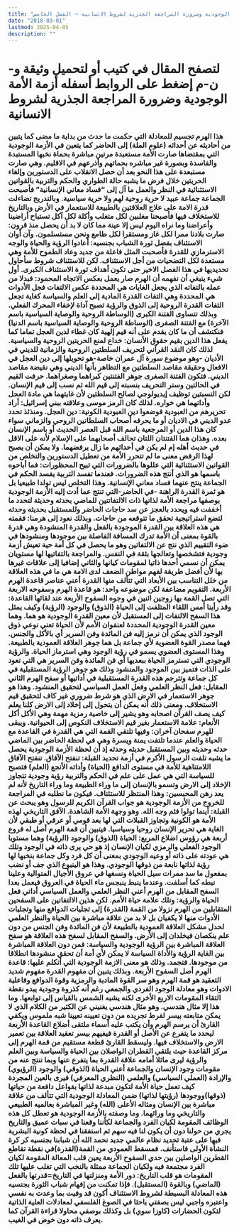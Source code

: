 ```yaml
---
title: "أزمة الأمة الوجودية وضرورة المراجعة الجذرية لشروط الانسانية – الفصل الخامس"
date: "2018-03-01"
lastmod: 2025-04-05
description: ""
---
```

# **لتصفح المقال في كتيب أو لتحميل وثيقة و-ن-م إضغط على الروابط أسفله** **أزمة الأمة الوجودية وضرورة المراجعة الجذرية لشروط الانسانية**

### هذا الهرم تجسيم للمعادلة التي حكمت ما حدث من بداية ما مضى كما يتبين من أحاديثه عن أحداثه (علوم الملة) إلى الحاضر كما يتعين في الأزمة الوجودية التي بمقتضاها صارت الأمة مستعبدة مرتين مباشرة بحماة نخبها المستبدة والفاسدة وبصورة غير مباشره بحماتهم وأذرعهم في الاقليم. وهي صارت مستبعدة على هذا النحو بعد أن حصل الانقلاب على الدستورين وإلغاء الحريتين خلال فرض ما يشبه حالة الطواري والحكم والتربية بالقوانين الاستثنائية في النظر والعمل ما آل إلى “فساد معاني الإنسانية” فأصبحت الجماعة جماعة عبيد لا حرية روحية لهم ولا حرية سياسية. وبالتدريج تضاءلت قدرة الامة على علاج العلاقتين بالطبيعة للاستعمار في الأرض وبالتاريخ للاستخلاف فيها فأصبحنا مغلبين لكل متغلب وأكلة لكل آكل تستباح أراضينا وأعراضنا وما نراه اليوم ليس إلا عينة مما كان لا بد أن يحصل منذ قرون: صارت بلادنا ممرا لكل غاز ومستقرا لكل طامع ونحن مستسلمون. وآن أوان الاستئناف بفضل ثورة الشباب بجنسيه: أعادوا الرؤية والحياة والوجه الاسترمازي للقدرة فأصحبت المثل فاعلة من جديد وعاد الطموح للأمة وهي مستعدة لكل التضحيات من أجل الاستئناف. لكن للاستئناف شروط سأحاول تحديديها في هذا الفصل الاخير حتى تكون أهداف ثورة الاستئناف الكبرى. أول شيء ينبغي أن نفهمه أن الهرم صار يعمل بعكس الاتجاه المحمود: فبدلا من عمله بالتفاته الذي يجعل الغايات هي المحددة عكس الالتفات فجل الأدوات هي المحددة وهي التفات القدرة المادية إلى العلم والسياسة كغاية تجعل التفات القدرة الروحية إلى الذوق والرؤية تصبح آداة لإخفاء المحرك الفعلي. وبذلك تتساوى الفتنة الكبرى (الوساطة الروحية والوصاية السياسية باسم الآخرة) مع الفتنة الصغرى (الوساطة الروحية والوصاية السياسية باسم الدنيا) فنكتشف أن ما كان يقدم على أنه قيم إلهية كان غطاء لدين العجل تماما كما يفعل هذا الدين بقيم حقوق الأنسان: خداع لمنع الحريتين الروحية والسياسية. لذلك كان النقد القرآني لتحريف السلطتين الروحية والزمانية للديني في الأديان -وهو موضوع سورة آل عمران خاصة-هو تحويلها إلى دين العجل في الافعال وحقيقة مقاصد السلطتين مع التظاهر بأنها الديني وهي نقيضة مقاصد الديني. فتكون الفتنة الصغرى جوهر الفتنتين كبراهما وصغراهما. حرفت القيم في الحالتين وستر التحريف بنسبته إلى قيم الله ثم نسب إلى قيم الإنسان. لكن النسبتين توظيف إيديولوجي لصالح السلطتين لأن غايتهما هي مادة العجل وأداتهما هي خواره. لذلك كان الرمز موسى وعلاقته ببني إسرائيل: أراد تحريرهم من العبودية فوضعوا دين العبودية الكونية: دين العجل. ومنذئذ تحدد عدو الديني في الاديان أو ما يحرفه أصحاب السلطانين الروحي والزماني سواء كان هذا الدين أو المرجعية باسم الله قبل العصر الحديث أو باسم الإنسان بعده. وهذان هما الفتنتان اللتان تحالف أصحابهما على الإسلام لأنه على الاقل في حديث أهله إم لم يكن في أحداثهم ما زال يرفضهما. ولا يمكن أن يصبح لهذا الرفض معنى ما لم تتحرر الأمة من تعطيل الدستورين والتخلص من القوانين الاستثنائية التي عللوها بالضرورات التي تبيح المحظورات: فما أباحوه باسمها هو الذي أنتج هذه الضرورات. فعندما تفسد التربية يفسد الحكم في الجماعة ينتج عنهما فساد معاني الإنسانية. وهذا التخلص ليس تولدا طبيعيا بل هو ثمرة القدرة الراهنة -في الحاضر-التي تنتج عما أدت إليه الأزمة الوجودية بوصفها مراجعة الأمة لذاتها ذات الالتفاتتين للماضي بحدثه وحديثة لتحدد ما أخففت فيه ويحدد بالعجز عن سد حاجات الحاضر وللمستقبل بحديثه وحدثه لتضع استراتيجية تحقق ما تتوقعه من حاجات. وبذلك نعود إلى هرمنا: فقمته هي هذه العلاقة بين القدرة الموجودة بالفعل والقدرة المنشودة وهي قدرة بالقوة بمعنى أن الأمة تدرك المسافة الفاصلة بين موجودها ومنشودها في ضوء التقييم الذي نتج عن الالتفاتين وهو ما يحصل في كل أمة حية تعيش أزمة وجودية فتشخصها وتعالجها بثقة في النفس. والمراجعة بالتفاتيها لها مستويان يمكن أن نسمي أحدها ذاتيا لمقومات كيانها والثاني إضافيا إلى علاقات غيرها بها لأن أفضل طريقة لفهم مواطن الضعف لدى الامة هي ما في هذه العلاقة من خلل التناسب بين الأبعاد التي تتألف منها القدرة أعني عناصر قاعدة الهرم الأربعة. التقويم مضاعفة لكن موضوعه واحد: هو قاعدة الهرم وسفوحه الاربعة التي تصل القمة بها زوجين اثنين في وجوه السفوح الأربعة عند لقائها القاعدة: وقد رأينا أمس اللقاء المتلفت إلى الحياة (الذوق) والوجود (الرؤية) وكيف يمثل هذا السفح الالتفات إلى المستقبل لأن معين القدرة الوجودية هو هما. وهما معين القدرة الوجودية المحددة لعنفوان الأمم لأن الحياة تعني نوعي ذوق الوجود الذي يمكن أن نرمز إليه فن المائدة وفن السرير أي بالأكل والجنس. فهما مصدر القوة العضوية لأي جماعة بل هما جوهر العلاقة العمودية بالطبيعة. وهذا المستوى العضوي يسمو في رؤية الوجود وهي استرماز الحياة. والرؤية الوجودي التي تسترمز الحياة ببعديها أي فن المائدة وفن السرير هي التي تعود على الذات فتميز بين الموجود والمنشود وذلك هو جوهر الرؤية المستقبلية في كل جماعة وتترجم هذه القدرة المستقبلية في أداتيها أو سفح الهرم الثاني المقابل: فعل النظر العلمي وفعل العمل السياسي لتحقيق المنشود. وهذا هو جوهر الاستعمار في الارض الذي هو شرط ضروري غير كاف لتحقيق قيم الاستخلاف. ومعنى ذلك أنه يمكن أن يتحول إلى إخلاد إلى الارض كلنا يعلم كيف يصف القرآن اصحابه وهو يشير إلى خاصية رمزية مهمة وهي الأكل أكل الأنعام: علامة الاستعمار بغير قيم الاستخلاف النكوص إلى الحيوانية. ويبقى للهرم سفحان آخران: وفيها تلتقي القمة التي هي القدرة في القاعدة مع الحياة والعلم عندما تلتفت يمنة ويسرة وهي في لحظة الحاضر بين الماضي حدثه وحديثه وبين المستقبل حديثه وحدثه إذ أن لحظة الأزمة الوجودية يحصل ما يشبه تلفت الرسول الأكرم في أزمة تحديد القبلة: تنفتح الآفاق. تنفتح الآفاق اللامتناهية للأمة في مستوى الدافع (الحياة) وأداته الأنجع (العلم) فتصبح للسياسة التي هي عمل على علم في الحكم والتربية رؤية وجودية تتجاوز الإخلاد إلى الارض وتسمو بالإنسان إلى ما وراء الطبيعة وما وراء التاريخ لأنه لم يعد رهن المحبسين: وهذا المنتظر للاستئناف. فيكون ما نطلبه في المراجعة للخروج من الأزمة الوجودية هو جواب القرآن الكريم للرسول وهو يبحث عن القبلة: أينما تولوا فثم وجه الله. وهو وجهة الأمة الشاهدة. الآفق التاريخي لهذه الأمة هو الكونية وتجاوز القبلات التي لها بعد قومي أو عرقي أو طبقي لأن الغاية هي تحرير الإنسان روحيا وسياسيا. فيتبين أن قمة الهرم أصل له فروع أربعة هي رؤوس اضلاع المربع: الحياة (الذوق) والوجود (الرؤية) وهما مستويا الوجود الفعلي والرمزي لكيان الإنسان إذ هو حي يرى ذاته في الوجود وتلك هي عودته على ذاته أو وعيه الوجودي بمعنى أن كل فرد وكل جماعة بنخبها لها رؤية لذاتها نابعة من ذوقها الوجودي. وهذا هو الينبوع الذي جف أو نضب بمفعول ما سد ممرات سيل الحياة ونسغها في عروق الأجيال المتوالية وعلينا نبطه كما أسلفت. وعندما ينبط ينبجس ماء الحياة في العروق فيعمل بعدا السفح المقابل من الهرم أعني النظر العلمي والعمل السياسي أداتي فعل الحياة والرؤية: وتلك علامة حياة الأمم. لكن هذين الالتفاتين على السفحين المتقابلين من الهرم نزولا من القمة (القدرة) إلى تجليات الدوافع منها وتجليات الأدوات منها لا يكفيان بل لا بد من علاقة مباشرة بين الحياة والنظر العلمي لحدل مشكل العلاقة العمودية بالطبيعة لأن فن المائدة وفن الجنس من دون علم ينكصان فيخلدان إلى الأرض. والسفح المقابل لسفح هذه العلاقة هو سفح العلاقة المباشرة بين الرؤية الوجودية والسياسة: فمن دون العلاقة المباشرة بين الغاية الرؤية والأداة السياسة لا يمكن لأي أمة أن تحقق منشودها انطلاقا من موجودها. فتجمد. وذلك هو معنى الازمة الوجودية التي أتكلم عليها: قاعدة الهرم أصل السفوح الأربعة. وبذلك يتبين أن مفهوم القدرة مفهوم شديد التعقيد هو قمة الهرم وهو سر القوة المادية والرمزية وقوة الدوافع وفاعلية الادوات وهو معادلة الوجود الفردي والجمعي رغم أنه كذروة وجودية يبدو نقطة التقاء المقومات الاربع الأخرى لكنه يشبه الشمس بالقياس إلى توابعها. وما هذا إلا مثال هندسي. وهو مثال هندسي يغنيني عن الكثير من الكلام الذي لا يمكن متابعته بيسر لفرط تجريده من دون تعيينه تعيينا شبه ملموس ويكفي القارئ أن يرسم الهرم وأن يكتب عليه أسماء ملتقى أضلاع القاعدة الأربعة ليحدد ما يتفرع عن الأصل أو القدرة فيفيهم بيسر تعقيد العلاقة بين تعمير الارض والاستخلاف فيها. وليسقط القارئ قطعة مستقيم من قمة الهرم إلى مركز القاعدة حيث يلتقي القطران الواصلان بين الحياة والسياسة وبين العلم والرؤية ليرى ماثلا أمامه علاقة القدرة بما يتفرع عنها وبما تنتج عنه من مقومات وجود الإنسان والجماعة أعني الحياة (الذوقي) والوجود (الرؤيوي) والإرادة (العملي السياسي) والعلمي (النظري المعرفي) فيرى بالعين المجردة كيف تعمل حياة الأمة لتكون مبدعة لذاتها بفواعل دافعة من حياتها (ذوقها)ووجودها (رؤيتها لذاتها) ضمن المعادلة الوجودية التي تتألف من علاقة مباشرة بين الإنسان ومثاله الأعلى (الله) وغير المباشرة بعالميه الطبيعي والتاريخي وما ورائهما. وما وصفته بالأزمة الوجودية هو تعطل كل هذه الوظائف المقومة لكيان الفرد والجماعة لكأننا وقعنا في سبات عميق والتاريخ يجري من حولنا دون أن يكون لنا فيه سهم ثم استفقنا في لحظة كونية البشرية فيها على عتبة تحديد نظام عالمي جديد نحمد الله أن شبابنا بجنسيه كر كرة النشأة الأولى فاستأنف. فمسقط العمودي من القمة(القدرة)في نقطة تقاطع القطرين الواصلين بين حدي السفوح الأربعة يعين قلب المعالة المقومة لكيان الفرد مجتمعة فيه ولكيان الجماعة ممثلة بالنخب التي تغلب عليها تلك المقومات هو قلب التاريخ: دور الأمة ومنزلتها في التاريخ=قدرتها بالفعل (الماضي) وبالقوة (المستقبل). فإذا تمكنت من إفهام شباب الثورة بجنسيه هذه المعادلة البسيطة لشروط الاستئناف أكون قد وفيت بما وعدت به نفسي واعتبره واجبي ليس بصفتي باحثا في الصوغ الفلسفي لمعادلات العلية الذاتية لتكون الحضارات (كاوزا سوي) بل وكذلك بوصفي محاولا قراءة القرآن كما يعرف ذاته دون خوض في الغيب.

###
